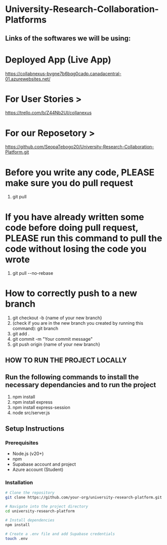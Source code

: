 # University-Research-Collaboration-Platforms

## Links of the softwares we will be using:
# Deployed App (Live App)
https://collabnexus-bvgne7b6bqg0cadp.canadacentral-01.azurewebsites.net/

# For User Stories >
https://trello.com/b/Z44Nb2UI/collanexus

# For our Reposetory >
https://github.com/SeopaTebogo20/University-Research-Collaboration-Platform.git

# Before you write any code, PLEASE make sure you do pull request
1. git pull
# If you have already written some code before doing pull request, PLEASE run this command to pull the code without losing the code you wrote
1. git pull --no-rebase

# How to correctly push to a new branch
1. git checkout -b {name of your new branch}
2. (check if you are in the new branch you created by running this command): git branch
2. git add .
3. git commit -m "Your commit message"
4. git push origin {name of your new branch}

## HOW TO RUN THE PROJECT LOCALLY
 ## Run the following commands to install the necessary dependancies and to run the project
 1. npm install
 2. npm install express
 3. npm install express-session
 4. node src/server.js

## Setup Instructions

### Prerequisites

- Node.js (v20+)
- npm
- Supabase account and project
- Azure account (Student)

### Installation

```bash
# Clone the repository
git clone https://github.com/your-org/university-research-platform.git

# Navigate into the project directory
cd university-research-platform

# Install dependencies
npm install

# Create a .env file and add Supabase credentials
touch .env
